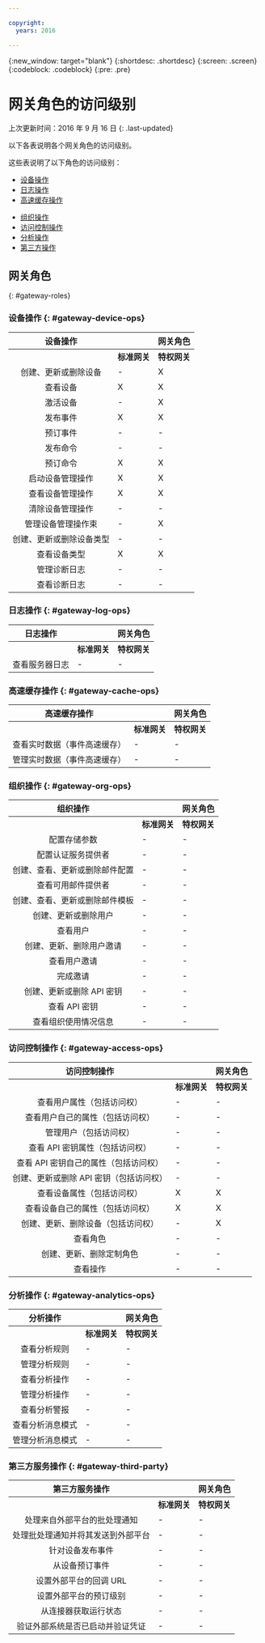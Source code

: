 ```yaml
---

copyright:
  years: 2016

---
```


{:new_window: target="blank"}
{:shortdesc: .shortdesc}
{:screen: .screen}
{:codeblock: .codeblock}
{:pre: .pre}

# 网关角色的访问级别
上次更新时间：2016 年 9 月 16 日
{: .last-updated}

以下各表说明各个网关角色的访问级别。

这些表说明了以下角色的访问级别：
- [设备操作](#gateway-device-ops)
- [日志操作](#gateway-log-ops)
- [高速缓存操作](#gateway-cache-ops)
<!-- [Historian Operations](#gateway-historian) -->
- [组织操作](#gateway-org-ops)
- [访问控制操作](#gateway-access-ops)
- [分析操作](#gateway-analytics-ops)
- [第三方操作](#gateway-third-party)  
<!-- - [Risk Management Operations](#gateway-risk-mgt) -->

## 网关角色
{: #gateway-roles}

### 设备操作 {: #gateway-device-ops}

设备操作 || 网关角色|
:--------: | ---------------------|------------------------
           | **标准网关** | **特权网关**
创建、更新或删除设备|-|X
查看设备|X|X
激活设备|-|X
发布事件|X|X
预订事件|-|-
发布命令|-|-
预订命令|X|X
启动设备管理操作|X|X
查看设备管理操作|X|X
清除设备管理操作|-|-
管理设备管理操作束|-|X
创建、更新或删除设备类型|-|-
查看设备类型|X|X
管理诊断日志|-|-
查看诊断日志|-|-

### 日志操作 {: #gateway-log-ops}

日志操作 || 网关角色|
:--------: | ---------------------|------------------------
           | **标准网关** | **特权网关**
查看服务器日志|-|-

### 高速缓存操作 {: #gateway-cache-ops}

高速缓存操作 || 网关角色|
:--------: | ---------------------|------------------------
           | **标准网关** | **特权网关**
查看实时数据（事件高速缓存）|-|-
管理实时数据（事件高速缓存）|-|-


### 组织操作 {: #gateway-org-ops}

组织操作 || 网关角色|
:--------: | ---------------------|------------------------
           | **标准网关** | **特权网关**
配置存储参数|-|-
配置认证服务提供者|-|-
创建、查看、更新或删除邮件配置|-|-
查看可用邮件提供者|-|-
创建、查看、更新或删除邮件模板|-|-
创建、更新或删除用户|-|-
查看用户|-|-
创建、更新、删除用户邀请|-|-
查看用户邀请|-|-
完成邀请|-|-
创建、更新或删除 API 密钥|-|-
查看 API 密钥|-|-
查看组织使用情况信息|-|-

### 访问控制操作 {: #gateway-access-ops}

访问控制操作 || 网关角色|
:--------: | ---------------------|------------------------
           | **标准网关** | **特权网关**
查看用户属性（包括访问权）|-|-
查看用户自己的属性（包括访问权）|-|-
管理用户（包括访问权）|-|-
查看 API 密钥属性（包括访问权）|-|-
查看 API 密钥自己的属性（包括访问权）|-|-
创建、更新或删除 API 密钥（包括访问权）|-|-
查看设备属性（包括访问权）|X|X
查看设备自己的属性（包括访问权）|X|X
创建、更新、删除设备（包括访问权）|-|X
查看角色|-|-
创建、更新、删除定制角色|-|-
查看操作|-|-

### 分析操作 {: #gateway-analytics-ops}

分析操作 || 网关角色|
:--------: | ---------------------|------------------------|
           | **标准网关** | **特权网关** |
查看分析规则|-|-
管理分析规则|-|-
查看分析操作|-|-
管理分析操作|-|-
查看分析警报|-|-
查看分析消息模式|-|-
管理分析消息模式|-|-

### 第三方服务操作 {: #gateway-third-party}

第三方服务操作 || 网关角色|
:--------: | ---------------------|------------------------
           | **标准网关** | **特权网关**
处理来自外部平台的批处理通知|-|-
处理批处理通知并将其发送到外部平台|-|-
针对设备发布事件|-|-
从设备预订事件|-|-
设置外部平台的回调 URL|-|-
设置外部平台的预订级别|-|-
从连接器获取运行状态|-|-
验证外部系统是否已启动并验证凭证|-|-
